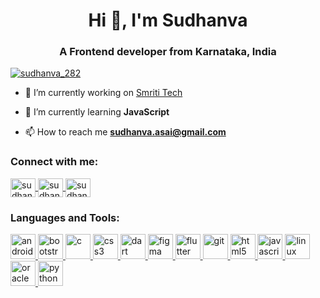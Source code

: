 <h1 align="center">Hi 👋, I'm Sudhanva</h1>
<h3 align="center">A Frontend developer from Karnataka, India</h3>

<p align="left"> <a href="https://twitter.com/sudhanva_282" target="blank"><img src="https://img.shields.io/twitter/follow/sudhanva_282?logo=twitter&style=for-the-badge" alt="sudhanva_282" /></a> </p>

- 🔭 I’m currently working on [Smriti Tech](https://1sudhanva.github.io/Smriti-tech/)

- 🌱 I’m currently learning **JavaScript**

- 📫 How to reach me **sudhanva.asai@gmail.com**

<h3 align="left">Connect with me:</h3>
<p align="left">
    <a href="https://twitter.com/sudhanva_282" target="blank">
        <img align="center" src="https://upload.wikimedia.org/wikipedia/commons/thumb/4/4f/Twitter-logo.svg/2491px-Twitter-logo.svg.png" alt="sudhanva_282" height="30" width="40" />
    </a>
    <a href="https://linkedin.com/in/sudhanva-282-" target="blank">
        <img align="center" src="https://upload.wikimedia.org/wikipedia/commons/thumb/c/ca/LinkedIn_logo_initials.png/640px-LinkedIn_logo_initials.png" alt="sudhanva-282-" height="30" width="40" />
    </a>
    <a href="https://instagram.com/sudhanva_sudhu" target="blank">
        <img align="center" src="https://upload.wikimedia.org/wikipedia/commons/thumb/a/a5/Instagram_icon.png/640px-Instagram_icon.png" alt="sudhanva_sudhu" height="30" width="40" />
    </a>
</p>

<h3 align="left">Languages and Tools:</h3>
<p align="left">
    <a href="https://developer.android.com" target="_blank" rel="noreferrer"> 
        <img src="https://logodownload.org/wp-content/uploads/2015/05/android-logo-3-2.png" alt="android" width="40" height="40"/> 
    </a> 
    <a href="https://getbootstrap.com" target="_blank" rel="noreferrer">
        <img src="https://upload.wikimedia.org/wikipedia/commons/thumb/b/b2/Bootstrap_logo.svg/1280px-Bootstrap_logo.svg.png" alt="bootstrap" width="40" height="40"/> 
    </a> 
    <a href="https://www.cprogramming.com/" target="_blank" rel="noreferrer"> 
        <img src="https://e7.pngegg.com/pngimages/465/779/png-clipart-blue-and-white-c-logo-the-c-programming-language-computer-programming-computer-icons-programmer-blue-angle.png" alt="c" width="40" height="40"/> 
    </a> 
    <a href="https://www.w3schools.com/css/" target="_blank" rel="noreferrer"> 
        <img src="https://w7.pngwing.com/pngs/241/797/png-transparent-cascading-style-sheets-css3-javascript-logo-world-wide-web-blue-angle-text-thumbnail.png" alt="css3" width="40" height="40"/> 
    </a> 
    <a href="https://dart.dev" target="_blank" rel="noreferrer"> 
        <img src="https://www.vectorlogo.zone/logos/dartlang/dartlang-icon.svg" alt="dart" width="40" height="40"/> 
    </a> 
    <a href="https://www.figma.com/" target="_blank" rel="noreferrer">
        <img src="https://www.vectorlogo.zone/logos/figma/figma-icon.svg" alt="figma" width="40" height="40"/> 
    </a> 
    <a href="https://flutter.dev" target="_blank" rel="noreferrer"> 
        <img src="https://www.vectorlogo.zone/logos/flutterio/flutterio-icon.svg" alt="flutter" width="40" height="40"/> 
    </a> 
    <a href="https://git-scm.com/" target="_blank" rel="noreferrer"> 
        <img src="https://www.vectorlogo.zone/logos/git-scm/git-scm-icon.svg" alt="git" width="40" height="40"/> 
    </a> 
    <a href="https://www.w3.org/html/" target="_blank" rel="noreferrer">
        <img src="https://cdn-icons-png.flaticon.com/512/732/732212.png" alt="html5" width="40" height="40"/> 
    </a> 
    <a href="https://developer.mozilla.org/en-US/docs/Web/JavaScript" target="_blank" rel="noreferrer"> 
        <img src="https://e7.pngegg.com/pngimages/602/440/png-clipart-javascript-open-logo-number-js-angle-text-thumbnail.png" alt="javascript" width="40" height="40"/> 
    </a> 
    <a href="https://www.linux.org/" target="_blank" rel="noreferrer">
        <img src="https://pngimg.com/uploads/linux/linux_PNG1.png" alt="linux" width="40" height="40"/> 
    </a> 
    <a href="https://www.oracle.com/" target="_blank" rel="noreferrer">
        <img src="https://w7.pngwing.com/pngs/121/681/png-transparent-amazon-relational-database-service-oracle-corporation-international-conference-on-functional-programming-oracle-database-oracle-policy-automation-others-text-logo-sql.png" alt="oracle" width="40" height="40"/> 
    </a> 
    <a href="https://www.python.org" target="_blank" rel="noreferrer">
        <img src="https://upload.wikimedia.org/wikipedia/commons/thumb/c/c3/Python-logo-notext.svg/1869px-Python-logo-notext.svg.png" alt="python" width="40" height="40"/>
    </a> 
</p>
